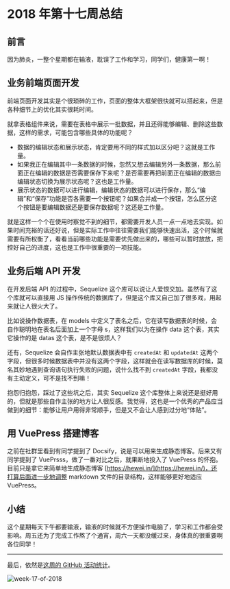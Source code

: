 # 2018 年第十七周总结

## 前言

因为肺炎，一整个星期都在输液，耽误了工作和学习，同学们，健康第一啊！

## 业务前端页面开发

前端页面开发其实是个很琐碎的工作，页面的整体大框架很快就可以搭起来，但是各种细节上的优化其实很耗时间。

就拿表格组件来说，需要在表格中展示一批数据，并且还得能够编辑、删除这些数据，这样的需求，可能包含哪些具体的功能呢？

- 数据的编辑状态和展示状态，肯定要用不同的样式加以区分吧？这就是工作量。
- 如果我正在编辑其中一条数据的时候，忽然又想去编辑另外一条数据，那么前面正在编辑的数据是否需要保存下来呢？是否需要再把前面正在编辑的数据由编辑状态切换为展示状态呢？这也是工作量。
- 展示状态的数据可以进行编辑，编辑状态的数据可以进行保存，那么“编辑”和“保存”功能是否各需要一个按钮呢？如果合并成一个按钮，怎么区分这个按钮是要编辑数据还是要保存数据呢？这还是工作量。

就是这样一个个在使用时察觉不到的细节，都需要开发人员一点一点地去实现。如果时间充裕的话还好说，但是实际工作中往往需要我们能够快速出活，这个时候就需要有所权衡了，看看当前哪些功能是需要优先做出来的，哪些可以暂时放放，把控好自己的进度，这也是工作中很重要的一项技能。

## 业务后端 API 开发

在开发后端 API 的过程中，Sequelize 这个库可以说让人爱恨交加。虽然有了这个库就可以直接用 JS 操作传统的数据库了，但是这个库又自己加了很多戏，用起来就让人很火大了。

比如说操作数据表，在 models 中定义了表名之后，它在读写数据表的时候，会自作聪明地在表名后面加上一个字母 s，这样我们以为在操作 data 这个表，其实它操作的是 datas 这个表，是不是很烦人？

还有，Sequelize 会自作主张地默认数据表中有 `createdAt` 和 `updatedAt` 这两个字段，但很多时候数据表中并没有这两个字段，这样就会在读写数据库的时候，莫名其妙地遇到查询语句执行失败的问题，说什么找不到 `createdAt` 字段，我都没有主动定义，可不是找不到嘛！

抱怨归抱怨，踩过了这些坑之后，其实 Sequelize 这个库整体上来说还是挺好用的，但就是那些自作主张的地方让人很反感。我觉得，这也是一个优秀的产品应当做到的细节：能够让用户用得非常顺手，但是又不会让人感到过分地“体贴”。

## 用 VuePress 搭建博客

之前在社群里看到有同学提到了 Docsify，说是可以用来生成静态博客。后来又有同学提到了 VuePrsss，做了一番对比之后，就果断地投入了 VuePress 的怀抱。目前只是拿它来简单地生成静态博客 [https://hewei.in/](https://hewei.in/)，还打算后面进一步地调整 markdown 文件的目录结构，这样能够更好地适应 VuePress。

## 小结

这个星期每天下午都要输液，输液的时候就不方便操作电脑了，学习和工作都会受影响。周五还为了完成工作熬了个通宵，周六一天都没缓过来，身体真的很重要啊各位同学！

---

最后，依然是[这周的 GitHub 活动统计](https://github.com/Dream4ever?tab=overview&from=2018-04-23&to=2018-04-29)。

![week-17-of-2018](http://owve9bvtw.bkt.clouddn.com/FhjwED5vL3tIelo82AJbWiIqs9nr)

